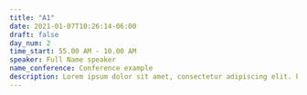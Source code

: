 ```yaml
---
title: "A1"
date: 2021-01-07T10:26:14-06:00
draft: false
day_num: 2
time_start: 55.00 AM - 10.00 AM
speaker: Full Name speaker
name_conference: Conference example
description: Lorem ipsum dolor sit amet, consectetur adipiscing elit. Pellentesque volutpat nulla ac quam interdum vulputate.
---
```


